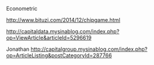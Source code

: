 Econometric

http://www.bituzi.com/2014/12/chipgame.html

http://capitaldata.mysinablog.com/index.php?op=ViewArticle&articleId=5296619

Jonathan
http://capitalgroup.mysinablog.com/index.php?op=ArticleListing&postCategoryId=287766
